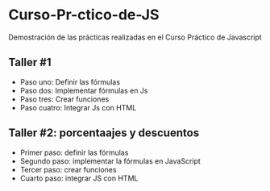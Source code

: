 # Curso-Pr-ctico-de-JS
Demostración de las prácticas realizadas en el Curso Práctico de Javascript

## Taller #1

- Paso uno: Definir las fórmulas
- Paso dos: Implementar fórmulas en Js
- Paso tres: Crear funciones
- Paso cuatro: Integrar Js con HTML

## Taller #2: porcentaajes y descuentos

- Primer paso: definir las fórmulas
- Segundo paso: implementar la fórmulas en JavaScript 
- Tercer paso: crear funciones
- Cuarto paso: integrar JS con HTML